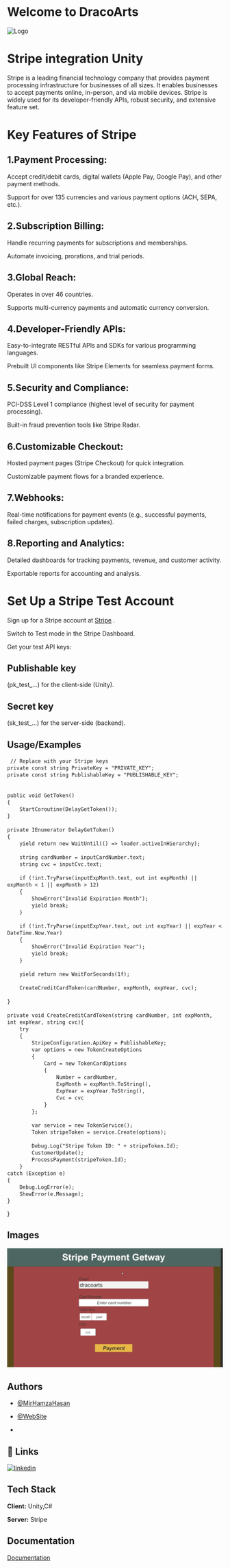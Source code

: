 
# Welcome to DracoArts
![Logo](https://dracoarts-logo.s3.eu-north-1.amazonaws.com/DracoArts.png)



# Stripe integration Unity 

Stripe is a leading financial technology company that provides payment processing infrastructure for businesses of all sizes. It enables businesses to accept payments online, in-person, and via mobile devices. Stripe is widely used for its developer-friendly APIs, robust security, and extensive feature set.

# Key Features of Stripe
  ## 1.Payment Processing:

Accept credit/debit cards, digital wallets (Apple Pay, Google Pay), and other payment methods.

Support for over 135 currencies and various payment options (ACH, SEPA, etc.).

 ## 2.Subscription Billing:

Handle recurring payments for subscriptions and memberships.

Automate invoicing, prorations, and trial periods.

 ## 3.Global Reach:

Operates in over 46 countries.

Supports multi-currency payments and automatic currency conversion.

## 4.Developer-Friendly APIs:

Easy-to-integrate RESTful APIs and SDKs for various programming languages.

Prebuilt UI components like Stripe Elements for seamless payment forms.

 ## 5.Security and Compliance:

PCI-DSS Level 1 compliance (highest level of security for payment processing).

Built-in fraud prevention tools like Stripe Radar.

## 6.Customizable Checkout:

Hosted payment pages (Stripe Checkout) for quick integration.

Customizable payment flows for a branded experience.

 ## 7.Webhooks:

Real-time notifications for payment events (e.g., successful payments, failed charges, subscription updates).

## 8.Reporting and Analytics:

Detailed dashboards for tracking payments, revenue, and customer activity.

Exportable reports for accounting and analysis.

# Set Up a Stripe Test Account
Sign up for a Stripe account at [Stripe](https://stripe.com/) .

Switch to Test mode in the Stripe Dashboard.

Get your test API keys:

## Publishable key
 (pk_test_...) for the client-side (Unity).

## Secret key 
(sk_test_...) for the server-side (backend).



## Usage/Examples
     // Replace with your Stripe keys
    private const string PrivateKey = "PRIVATE_KEY";
    private const string PublishableKey = "PUBLISHABLE_KEY";


    public void GetToken()
    {
        StartCoroutine(DelayGetToken());
    }

    private IEnumerator DelayGetToken()
    {
        yield return new WaitUntil(() => loader.activeInHierarchy);

        string cardNumber = inputCardNumber.text;
        string cvc = inputCvc.text;

        if (!int.TryParse(inputExpMonth.text, out int expMonth) || expMonth < 1 || expMonth > 12)
        {
            ShowError("Invalid Expiration Month");
            yield break;
        }

        if (!int.TryParse(inputExpYear.text, out int expYear) || expYear < DateTime.Now.Year)
        {
            ShowError("Invalid Expiration Year");
            yield break;
        }

        yield return new WaitForSeconds(1f);

        CreateCreditCardToken(cardNumber, expMonth, expYear, cvc);

    }

    private void CreateCreditCardToken(string cardNumber, int expMonth, int expYear, string cvc){
        try
        {
            StripeConfiguration.ApiKey = PublishableKey;
            var options = new TokenCreateOptions
            {
                Card = new TokenCardOptions
                {
                    Number = cardNumber,
                    ExpMonth = expMonth.ToString(),
                    ExpYear = expYear.ToString(),
                    Cvc = cvc
                }
            };

            var service = new TokenService();
            Token stripeToken = service.Create(options);
        
            Debug.Log("Stripe Token ID: " + stripeToken.Id);
            CustomerUpdate();
            ProcessPayment(stripeToken.Id);
        }
    catch (Exception e)
    {
        Debug.LogError(e);
        ShowError(e.Message);
    }
}

## Images
![Logo](https://raw.githubusercontent.com/AzharKhemta/DemoClient/refs/heads/main/Stripe%20payment.gif)
## Authors

- [@MirHamzaHasan](https://github.com/MirHamzaHasan)
- [@WebSite](https://mirhamzahasan.com)

 - 


## 🔗 Links

[![linkedin](https://img.shields.io/badge/linkedin-0A66C2?style=for-the-badge&logo=linkedin&logoColor=white)](https://www.linkedin.com/company/mir-hamza-hasan/posts/?feedView=all/)
## Tech Stack
**Client:** Unity,C#

**Server:** Stripe 


## Documentation

[Documentation](https://docs.stripe.com/)

